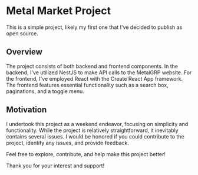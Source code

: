 # Metal Market Project

This is a simple project, likely my first one that I've decided to publish as open source.

## Overview

The project consists of both backend and frontend components. In the backend, I've utilized NestJS to make API calls to the MetalGRP website. For the frontend, I've employed React with the Create React App framework. The frontend features essential functionality such as a search box, paginations, and a toggle menu.

## Motivation

I undertook this project as a weekend endeavor, focusing on simplicity and functionality. While the project is relatively straightforward, it inevitably contains several issues. I would be honored if you could contribute to the project, identify any issues, and provide feedback.

Feel free to explore, contribute, and help make this project better!

Thank you for your interest and support!
